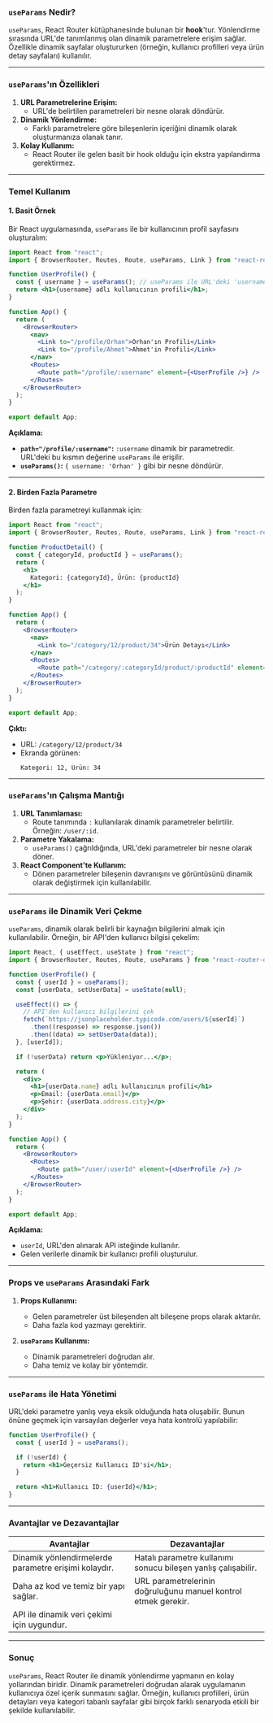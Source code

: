 ### **`useParams` Nedir?**

`useParams`, React Router kütüphanesinde bulunan bir **hook**'tur. Yönlendirme sırasında URL'de tanımlanmış olan dinamik parametrelere erişim sağlar. Özellikle dinamik sayfalar oluştururken (örneğin, kullanıcı profilleri veya ürün detay sayfaları) kullanılır.

---

### **`useParams`'ın Özellikleri**

1. **URL Parametrelerine Erişim:**
   - URL'de belirtilen parametreleri bir nesne olarak döndürür.
2. **Dinamik Yönlendirme:**
   - Farklı parametrelere göre bileşenlerin içeriğini dinamik olarak oluşturmanıza olanak tanır.
3. **Kolay Kullanım:**
   - React Router ile gelen basit bir hook olduğu için ekstra yapılandırma gerektirmez.

---

### **Temel Kullanım**

#### 1. **Basit Örnek**

Bir React uygulamasında, `useParams` ile bir kullanıcının profil sayfasını oluşturalım:

```jsx
import React from "react";
import { BrowserRouter, Routes, Route, useParams, Link } from "react-router-dom";

function UserProfile() {
  const { username } = useParams(); // useParams ile URL'deki 'username' parametresini alıyoruz.
  return <h1>{username} adlı kullanıcının profili</h1>;
}

function App() {
  return (
    <BrowserRouter>
      <nav>
        <Link to="/profile/Orhan">Orhan'ın Profili</Link>
        <Link to="/profile/Ahmet">Ahmet'in Profili</Link>
      </nav>
      <Routes>
        <Route path="/profile/:username" element={<UserProfile />} />
      </Routes>
    </BrowserRouter>
  );
}

export default App;
```

**Açıklama:**
- **`path="/profile/:username"`:** `:username` dinamik bir parametredir. URL'deki bu kısmın değerine `useParams` ile erişilir.
- **`useParams()`:** `{ username: 'Orhan' }` gibi bir nesne döndürür.

---

#### 2. **Birden Fazla Parametre**

Birden fazla parametreyi kullanmak için:

```jsx
import React from "react";
import { BrowserRouter, Routes, Route, useParams, Link } from "react-router-dom";

function ProductDetail() {
  const { categoryId, productId } = useParams();
  return (
    <h1>
      Kategori: {categoryId}, Ürün: {productId}
    </h1>
  );
}

function App() {
  return (
    <BrowserRouter>
      <nav>
        <Link to="/category/12/product/34">Ürün Detayı</Link>
      </nav>
      <Routes>
        <Route path="/category/:categoryId/product/:productId" element={<ProductDetail />} />
      </Routes>
    </BrowserRouter>
  );
}

export default App;
```

**Çıktı:**
- URL: `/category/12/product/34`
- Ekranda görünen:
  ```
  Kategori: 12, Ürün: 34
  ```

---

### **`useParams`'ın Çalışma Mantığı**

1. **URL Tanımlaması:**
   - Route tanımında `:` kullanılarak dinamik parametreler belirtilir. Örneğin: `/user/:id`.
2. **Parametre Yakalama:**
   - `useParams()` çağrıldığında, URL'deki parametreler bir nesne olarak döner.
3. **React Component'te Kullanım:**
   - Dönen parametreler bileşenin davranışını ve görüntüsünü dinamik olarak değiştirmek için kullanılabilir.

---

### **`useParams` ile Dinamik Veri Çekme**

`useParams`, dinamik olarak belirli bir kaynağın bilgilerini almak için kullanılabilir. Örneğin, bir API'den kullanıcı bilgisi çekelim:

```jsx
import React, { useEffect, useState } from "react";
import { BrowserRouter, Routes, Route, useParams } from "react-router-dom";

function UserProfile() {
  const { userId } = useParams();
  const [userData, setUserData] = useState(null);

  useEffect(() => {
    // API'den kullanıcı bilgilerini çek
    fetch(`https://jsonplaceholder.typicode.com/users/${userId}`)
      .then((response) => response.json())
      .then((data) => setUserData(data));
  }, [userId]);

  if (!userData) return <p>Yükleniyor...</p>;

  return (
    <div>
      <h1>{userData.name} adlı kullanıcının profili</h1>
      <p>Email: {userData.email}</p>
      <p>Şehir: {userData.address.city}</p>
    </div>
  );
}

function App() {
  return (
    <BrowserRouter>
      <Routes>
        <Route path="/user/:userId" element={<UserProfile />} />
      </Routes>
    </BrowserRouter>
  );
}

export default App;
```

**Açıklama:**
- `userId`, URL'den alınarak API isteğinde kullanılır.
- Gelen verilerle dinamik bir kullanıcı profili oluşturulur.

---

### **Props ve `useParams` Arasındaki Fark**

1. **Props Kullanımı:**
   - Gelen parametreler üst bileşenden alt bileşene props olarak aktarılır.
   - Daha fazla kod yazmayı gerektirir.

2. **`useParams` Kullanımı:**
   - Dinamik parametreleri doğrudan alır.
   - Daha temiz ve kolay bir yöntemdir.

---

### **`useParams` ile Hata Yönetimi**

URL'deki parametre yanlış veya eksik olduğunda hata oluşabilir. Bunun önüne geçmek için varsayılan değerler veya hata kontrolü yapılabilir:

```jsx
function UserProfile() {
  const { userId } = useParams();

  if (!userId) {
    return <h1>Geçersiz Kullanıcı ID'si</h1>;
  }

  return <h1>Kullanıcı ID: {userId}</h1>;
}
```

---

### **Avantajlar ve Dezavantajlar**

| **Avantajlar**                            | **Dezavantajlar**                                             |
|-------------------------------------------|---------------------------------------------------------------|
| Dinamik yönlendirmelerde parametre erişimi kolaydır. | Hatalı parametre kullanımı sonucu bileşen yanlış çalışabilir. |
| Daha az kod ve temiz bir yapı sağlar.      | URL parametrelerinin doğruluğunu manuel kontrol etmek gerekir. |
| API ile dinamik veri çekimi için uygundur. |                                                              |

---

### **Sonuç**

`useParams`, React Router ile dinamik yönlendirme yapmanın en kolay yollarından biridir. Dinamik parametreleri doğrudan alarak uygulamanın kullanıcıya özel içerik sunmasını sağlar. Örneğin, kullanıcı profilleri, ürün detayları veya kategori tabanlı sayfalar gibi birçok farklı senaryoda etkili bir şekilde kullanılabilir.